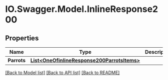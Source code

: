 # IO.Swagger.Model.InlineResponse200
## Properties

Name | Type | Description | Notes
------------ | ------------- | ------------- | -------------
**Parrots** | [**List&lt;OneOfinlineResponse200ParrotsItems&gt;**](.md) |  | [optional] 

[[Back to Model list]](../README.md#documentation-for-models) [[Back to API list]](../README.md#documentation-for-api-endpoints) [[Back to README]](../README.md)

